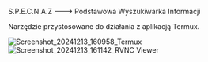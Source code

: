 S.P.E.C.N.A.Z --->
Podstawowa Wyszukiwarka Informacji

Narzędzie przystosowane
do działania z aplikacją Termux.

![Screenshot_20241213_160958_Termux](https://github.com/user-attachments/assets/79144e01-453f-436e-9ee9-3018e3ad78f2)
![Screenshot_20241213_161142_RVNC Viewer](https://github.com/user-attachments/assets/eff1b6b9-4598-4225-8594-c099f19c1040)
